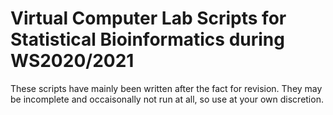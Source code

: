 # Virtual Computer Lab Scripts for Statistical Bioinformatics during WS2020/2021

These scripts have mainly been written after the fact for revision. They may be incomplete and occaisonally not run at all, so use at your own discretion.
